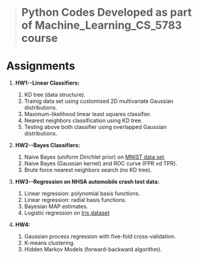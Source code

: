 > # Python Codes Developed as part of Machine_Learning_CS_5783 course
# Assignments

1. **HW1--Linear Classifiers:**
   1. KD tree (data structure).
   1. Trainig data set using customised 2D multivariate Gaussian distributions.
   1. Maximum-likelihood linear least squares classifier.
   1. Nearest neighbors classification using KD tree.
   1. Testing above both classifier using  overlapped Gaussian distributions.


1. **HW2--Bayes Classifiers:**
   1. Naive Bayes (uniform Dirichlet prior) on [MNIST data set](http://yann.lecun.com/exdb/mnist/).
   1. Naive Bayes (Gaussian kernel) and ROC curve (FPR vd TPR).
   1. Brute force nearest neighbors search (no KD tree).
   
1. **HW3--Regression on NHSA automobile crash test data:**
   1. Linear regression: polynomial basis functions.
   1. Linear regression: radial basis functions.
   1. Bayesian MAP estimates.  
   1. Logistic regression on [Iris dataset](http://archive.ics.uci.edu/ml/machine-learning-databases/iris/iris.data)

1. **HW4:**
   1. Gaussian process regression with five-fold cross-validation.
   1. K-means clustering.
   1. Hidden Markov Models (forward-backward algorithm). 
